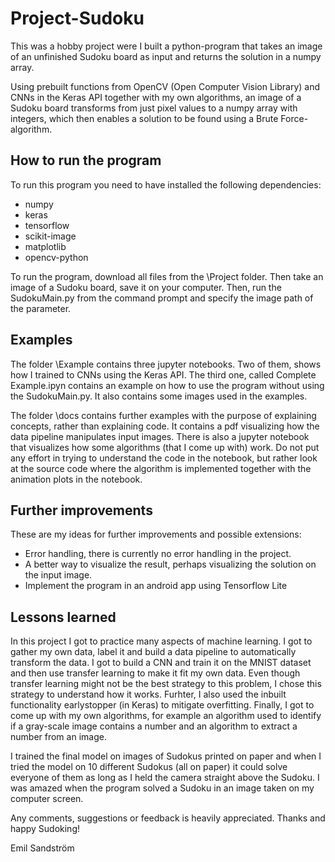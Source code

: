 # Project-Sudoku
This was a hobby project were I built a python-program that takes an image of an unfinished Sudoku board as input and returns the solution in a numpy array.

Using prebuilt functions from OpenCV (Open Computer Vision Library) and CNNs in the Keras API together with my own algorithms, an image of a Sudoku board transforms from just pixel values to a numpy array with integers, which then enables a solution to be found using a Brute Force-algorithm.
## How to run the program
To run this program you need to have installed the following dependencies:
- numpy
- keras
- tensorflow
- scikit-image
- matplotlib
- opencv-python

To run the program, download all files from the \Project folder. Then take an image of a Sudoku board, save it on your computer. Then, run the SudokuMain.py from the command prompt and specify the image path of the parameter.

## Examples
The folder \Example contains three jupyter notebooks. Two of them, shows how I trained to CNNs using the Keras API. The third one, called Complete Example.ipyn contains an example on how to use the program without using the SudokuMain.py. It also contains some images used in the examples.

The folder \docs contains further examples with the purpose of explaining concepts, rather than explaining code. It contains a pdf visualizing how the data pipeline manipulates input images. There is also a jupyter notebook that visualizes how some algorithms (that I come up with) work. Do not put any effort in trying to understand the code in the notebook, but rather look at the source code where the algorithm is implemented together with the animation plots in the notebook. 

## Further improvements
These are my ideas for further improvements and possible extensions:
- Error handling, there is currently no error handling in the project.
- A better way to visualize the result, perhaps visualizing the solution on the input image.
- Implement the program in an android app using Tensorflow Lite

## Lessons learned
In this project I got to practice many aspects of machine learning. I got to gather my own data, label it and build a data pipeline to automatically transform the data. I got to build a CNN and train it on the MNIST dataset and then use transfer learning to make it fit my own data. Even though transfer learning might not be the best strategy to this problem, I chose this strategy to understand how it works. Furhter, I also used the inbuilt functionality earlystopper (in Keras) to mitigate overfitting. Finally, I got to come up with my own algorithms, for example an algorithm used to identify if a gray-scale image contains a number and an algorithm to extract a number from an image.

I trained the final model on images of Sudokus printed on paper and when I tried the model on 10 different Sudokus (all on paper) it could solve everyone of them as long as I held the camera straight above the Sudoku. I was amazed when the program solved a Sudoku in an image taken on my computer screen.

Any comments, suggestions or feedback is heavily appreciated. Thanks and happy Sudoking!

Emil Sandström
